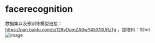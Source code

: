# facerecognition

数据集以及预训练模型链接：https://pan.baidu.com/s/128vDomZA0wY45X1IlURzTg ，提取码：32mt 
![image](https://user-images.githubusercontent.com/34034251/121619889-e7a4a200-ca9b-11eb-86ff-407a03164a5b.png)
